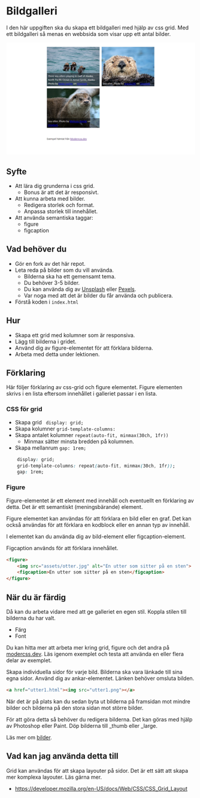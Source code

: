 # Bildgalleri

I den här uppgiften ska du skapa ett bildgalleri med hjälp av css grid. Med ett bildgalleri så menas en webbsida som visar upp ett antal bilder.

![Skärmdump](assets/otter-dump.png)

## Syfte

* Att lära dig grunderna i css grid.
    * Bonus är att det är responsivt.
* Att kunna arbeta med bilder.
    * Redigera storlek och format.
    * Anpassa storlek till innehållet.
* Att använda semantiska taggar:
    * figure
    * figcaption

## Vad behöver du

* Gör en fork av det här repot.
* Leta reda på bilder som du vill använda.
    * Bilderna ska ha ett gemensamt tema.
    * Du behöver 3-5 bilder.
    * Du kan använda dig av [Unsplash](https://unsplash.com/) eller [Pexels](https://www.pexels.com/).
    * Var noga med att det är bilder du får använda och publicera.
* Förstå koden i `index.html`

## Hur

* Skapa ett grid med kolumner som är responsiva.
* Lägg till bilderna i gridet.
* Använd dig av figure-elementet för att förklara bilderna.
* Arbeta med detta under lektionen.

## Förklaring

Här följer förklaring av css-grid och figure elementet.
Figure elementen skrivs i en lista eftersom innehållet i galleriet passar i en lista.

### CSS för grid

* Skapa grid ` display: grid;`
* Skapa kolumner `grid-template-columns:`
* Skapa antalet kolumner  `repeat(auto-fit, minmax(30ch, 1fr))`
    * Minmax sätter minsta bredden på kolumnen.
* Skapa mellanrum `gap: 1rem;`

```css
    display: grid;
    grid-template-columns: repeat(auto-fit, minmax(30ch, 1fr));
    gap: 1rem;
```

### Figure

Figure-elementet är ett element med innehåll och eventuellt en förklaring av detta. Det är ett semantiskt (meningsbärande) element.

Figure elementet kan användas för att förklara en bild eller en graf. Det kan också användas för att förklara en kodblock eller en annan typ av innehåll.

I elementet kan du använda dig av bild-element eller figcaption-element.

Figcaption används för att förklara innehållet.

```html
<figure>
    <img src="assets/otter.jpg" alt="En utter som sitter på en sten">
    <figcaption>En utter som sitter på en sten</figcaption>
</figure>
```

## När du är färdig

Då kan du arbeta vidare med att ge galleriet en egen stil. Koppla stilen till bilderna du har valt.

* Färg
* Font

Du kan hitta mer att arbeta mer kring grid, figure och det andra på [modercss.dev](https://moderncss.dev/responsive-image-gallery-with-animated-captions/). Läs igenom exemplet och testa att använda en eller flera delar av exemplet.

Skapa individuella sidor för varje bild. Bilderna ska vara länkade till sina egna sidor. Använd dig av ankar-elementet. Länken behöver omsluta bilden.

```html
<a href="utter1.html"><img src="utter1.png"></a>
```

När det är på plats kan du sedan byta ut bilderna på framsidan mot mindre bilder och bilderna på den stora sidan mot större bilder.

För att göra detta så behöver du redigera bilderna. Det kan göras med hjälp av Photoshop eller Paint. Döp bilderna till _thumb eller _large.

Läs mer om [bilder](https://webbutveckling.jensa.dev/media/bilder/).

## Vad kan jag använda detta till

Grid kan användas för att skapa layouter på sidor. Det är ett sätt att skapa mer komplexa layouter. Läs gärna mer.

* https://developer.mozilla.org/en-US/docs/Web/CSS/CSS_Grid_Layout

